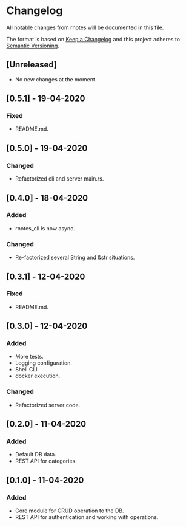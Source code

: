 # Changelog

All notable changes from rnotes will be documented in this file.

The format is based on [Keep a Changelog](http://keepachangelog.com/en/1.0.0/)
and this project adheres to [Semantic Versioning](http://semver.org/spec/v2.0.0.html).

## [Unreleased]

- No new changes at the moment

## [0.5.1] - 19-04-2020

### Fixed

- README.md.

## [0.5.0] - 19-04-2020

### Changed

- Refactorized cli and server main.rs.

## [0.4.0] - 18-04-2020

### Added

- rnotes_cli is now async.

### Changed

- Re-factorized several String and &str situations.

## [0.3.1] - 12-04-2020

### Fixed

- README.md.

## [0.3.0] - 12-04-2020

### Added

- More tests.
- Logging configuration.
- Shell CLI.
- docker execution.

### Changed

- Refactorized server code.

## [0.2.0] - 11-04-2020

### Added

- Default DB data.
- REST API for categories.

## [0.1.0] - 11-04-2020

### Added

- Core module for CRUD operation to the DB.
- REST API for authentication and working with operations.
